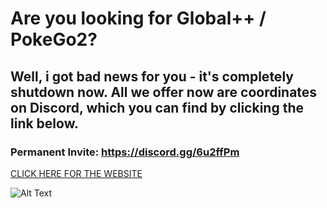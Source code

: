 # Are you looking for Global++ / PokeGo2?
## Well, i got bad news for you - it's completely shutdown now. All we offer now are coordinates on Discord, which you can find by clicking the link below.
### Permanent Invite: https://discord.gg/6u2ffPm

[CLICK HERE FOR THE WEBSITE](https://pokemongocoordinates.ga)

![Alt Text](https://i.ibb.co/5817mML/PGC-Server-Logo.png)
